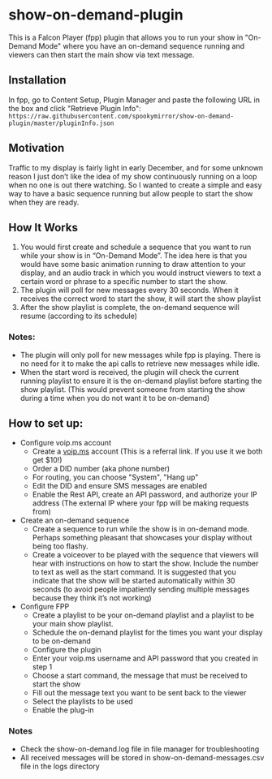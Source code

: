 # show-on-demand-plugin
This is a Falcon Player (fpp) plugin that allows you to run your show in "On-Demand Mode" where you have an on-demand sequence running and viewers can then start the main show via text message.

## Installation
In fpp, go to Content Setup, Plugin Manager and paste the following URL in the box and click "Retrieve Plugin Info":
`https://raw.githubusercontent.com/spookymirror/show-on-demand-plugin/master/pluginInfo.json`

## Motivation
Traffic to my display is fairly light in early December, and for some unknown reason I just don’t like the idea of my show continuously running on a loop when no one is out there watching. So I wanted to create a simple and easy way to have a basic sequence running but allow people to start the show when they are ready.

## How It Works
1. You would first create and schedule a sequence that you want to run while your show is in “On-Demand Mode”. The idea here is that you would have some basic animation running to draw attention to your display, and an audio track in which you would instruct viewers to text a certain word or phrase to a specific number to start the show.
1. The plugin will poll for new messages every 30 seconds. When it receives the correct word to start the show, it will start the show playlist
1. After the show playlist is complete, the on-demand sequence will resume (according to its schedule)

### Notes:
- The plugin will only poll for new messages while fpp is playing. There is no need for it to make the api calls to retrieve new messages while idle.
- When the start word is received, the plugin will check the current running playlist to ensure it is the on-demand playlist before starting the show playlist. (This would prevent someone from starting the show during a time when you do not want it to be on-demand)

## How to set up:
- Configure voip.ms account
  - Create a <a href="https://voip.ms/en/invite/MTM1ODE5">voip.ms</a> account (This is a referral link. If you use it we both get $10!)
  - Order a DID number (aka phone number)
  - For routing, you can choose "System", "Hang up"
  - Edit the DID and ensure SMS messages are enabled
  - Enable the Rest API, create an API password, and authorize your IP address (The external IP where your fpp will be making requests from)
- Create an on-demand sequence
  - Create a sequence to run while the show is in on-demand mode. Perhaps something pleasant that showcases your display without being too flashy.
  - Create a voiceover to be played with the sequence that viewers will hear with instructions on how to start the show. Include the number to text as well as the start command. It is suggested that you indicate that the show will be started automatically within 30 seconds (to avoid people impatiently sending multiple messages because they think it’s not working)
- Configure FPP
  - Create a playlist to be your on-demand playlist and a playlist to be your main show playlist.
  - Schedule the on-demand playlist for the times you want your display to be on-demand
  - Configure the plugin
  - Enter your voip.ms username and API password that you created in step 1
  - Choose a start command, the message that must be received to start the show
  - Fill out the message text you want to be sent back to the viewer
  - Select the playlists to be used
  - Enable the plug-in

### Notes
- Check the show-on-demand.log file in file manager for troubleshooting
- All received messages will be stored in show-on-demand-messages.csv file in the logs directory
